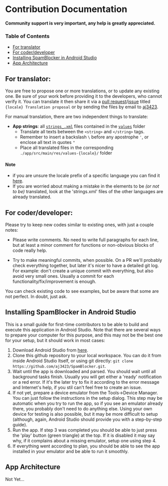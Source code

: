 # Contribution Documentation

__Community support is very important, any help is greatly appreciated.__

### Table of Contents

- [For translator](#for-translator)
- [For coder/developer](#for-coderdeveloper)
- [Installing SpamBlocker in Android Studio](#installing-spamblocker-in-android-studio)
- [App Architecture](#app-architecture)

## For translator:

You are free to propose one or more translations, or to update any existing one. Be sure of your work before providing it to the developers, who cannot verify it. You can translate it then share it via a [pull request](https://github.com/aj3423/SpamBlocker/pulls)/[issue](https://github.com/aj3423/SpamBlocker/issues/new) titled `{locale} Translation proposal` or by sending the files by email to [aj3423](https://github.com/aj3423).

For manual translation, there are two independent things to translate:

- **App strings**: all [`strings_.xml`](../app/src/main/res/values/strings_1.xml) files contained in the [`values`](../app/src/main/res/values) folder
    - Translate all texts between the `<string>` and `</string>` tags.
    - Remember to insert a backslash `\` before any apostrophe `'`, or enclose all text in quotes `"`
    - Place all translated files in the corresponding `./app/src/main/res/values-{locale}/` folder

<!-- - **Store strings**: the [`title.txt`](../app/src/main/play/listings/en-US/title.txt) [`short-description.txt`](../app/src/main/play/listings/en-US/short-description.txt) and/or [`full-description.txt`](../app/src/main/play/listings/en-US/full-description.txt) files
    - Place the translated files in the corresponding `./app/src/main/play/listings/{locale}/` folder
- Not useful actually -->
#### Note
* if you are unsure the locale prefix of a specific language you can find it [here](https://countrycode.org/).
* If you are worried about making a mistake in the elements to be _(or not to be)_ translated, look at the 'strings.xml' files of the other languages are ​​already translated.

## For coder/developer:
Please try to keep new codes similar to existing ones, with just a couple notes:

- Please write comments. No need to write full paragraphs for each line, but at least a minor comment for functions or non-obvious blocks of code really help.

- Try to make meaningful commits, when possible. On a PR we'll probably check everything together, but later it's nicer to have a detailed git log. For example: don't create a unique commit with everything, but also avoid very small ones. Usually a commit for each functionality/fix/improvement is enough.

You can check existing code to see examples, but be aware that some are not perfect. In doubt, just ask.

## Installing SpamBlocker in Android Studio

This is a small guide for first-time contributors to be able to build and execute this application in Android Studio.
Note that there are several ways to prepare your computer for this purpose, and this may not be the best one for your setup, but it should work in most cases:

1. Download Android Studio from [here](https://developer.android.com/studio).
2. Clone this github repository to your local workspace. You can do it from inside Android Studio Itself, or using git directly: `git clone https://github.com/aj3423/SpamBlocker.git`.
3. Wait until the app is downloaded and parsed. You should wait until all background tasks finish. Usually you will get either a 'ready' notification or a red error. If it's the later try to fix it according to the error message and Internet's help, if you stil can't feel free to create an issue.
4. If not yet, prepare a device emulator from the Tools->Device Manager. You can just follow the instructions in the setup dialog. This step may be automatic when you try to run the app, so if you see an emulator already there, you probably don't need to do anything else. Using your own device for testing is also possible, but it may be more difficult to setup (although, again, Android Studio should provide you with a step-by-step guide).
5. Run the app. If step 3 was completed you should be able to just press the 'play' button (green triangle) at the top. If it is disabled it may say why, if it complains about a missing emulator, setup one using step 4.
6. If everything went according to plan, you should be able to see the app installed in your emulator and be able to run it smoothly.

## App Architecture

Not Yet...
    
